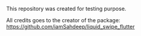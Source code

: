 This repository was created for testing purpose.

All credits goes to the creator of the package: https://github.com/iamSahdeep/liquid_swipe_flutter